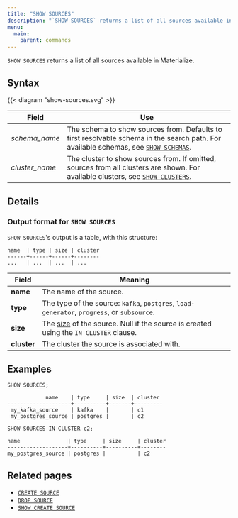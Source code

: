 ```yaml
---
title: "SHOW SOURCES"
description: "`SHOW SOURCES` returns a list of all sources available in Materialize."
menu:
  main:
    parent: commands
---
```


`SHOW SOURCES` returns a list of all sources available in Materialize.

## Syntax

{{< diagram "show-sources.svg" >}}

Field | Use
------|-----
_schema&lowbar;name_ | The schema to show sources from. Defaults to first resolvable schema in the search path. For available schemas, see [`SHOW SCHEMAS`](../show-schemas).
_cluster&lowbar;name_ | The cluster to show sources from. If omitted, sources from all clusters are shown. For available clusters, see [`SHOW CLUSTERS`](../show-clusters).

## Details

### Output format for `SHOW SOURCES`

`SHOW SOURCES`'s output is a table, with this structure:

```nofmt
name  | type | size | cluster
------+------+------+--------
...   | ...  | ...  | ...
```

Field | Meaning
------|--------
**name** | The name of the source.
**type** | The type of the source: `kafka`, `postgres`, `load-generator`, `progress`, or `subsource`.
**size** | The [size](/sql/create-source/#sizing-a-source) of the source. Null if the source is created using the `IN CLUSTER` clause.
**cluster** | The cluster the source is associated with.

## Examples

```mzsql
SHOW SOURCES;
```
```nofmt
            name    | type     | size  | cluster
--------------------+----------+-------+---------
 my_kafka_source    | kafka    |       | c1
 my_postgres_source | postgres |       | c2
```

```mzsql
SHOW SOURCES IN CLUSTER c2;
```
```nofmt
name               | type     | size     | cluster
-------------------+----------+----------+--------
my_postgres_source | postgres |          | c2
```

## Related pages

- [`CREATE SOURCE`](../create-source)
- [`DROP SOURCE`](../drop-source)
- [`SHOW CREATE SOURCE`](../show-create-source)
